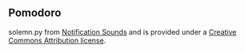 Pomodoro
--------


solemn.py from [Notification Sounds](https://notificationsounds.com) and is provided under a [Creative Commons Attribution license](https://creativecommons.org/licenses/by/4.0/legalcode).